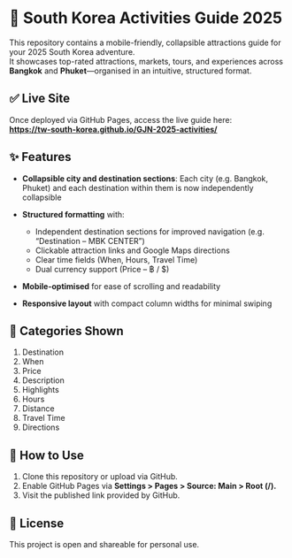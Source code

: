 # 🎯 South Korea Activities Guide 2025

This repository contains a mobile-friendly, collapsible attractions guide for your 2025 South Korea adventure.  
It showcases top-rated attractions, markets, tours, and experiences across **Bangkok** and **Phuket**—organised in an intuitive, structured format.

## ✅ Live Site

Once deployed via GitHub Pages, access the live guide here:  
**https://tw-south-korea.github.io/GJN-2025-activities/**

## ✨ Features

* **Collapsible city and destination sections**: Each city (e.g. Bangkok, Phuket) and each destination within them is now independently collapsible
* **Structured formatting** with:

  * Independent destination sections for improved navigation (e.g. “Destination – MBK CENTER”)
  * Clickable attraction links and Google Maps directions
  * Clear time fields (When, Hours, Travel Time)
  * Dual currency support (Price – ฿ / $)

* **Mobile-optimised** for ease of scrolling and readability
* **Responsive layout** with compact column widths for minimal swiping

## 🧭 Categories Shown

1. Destination
2. When
3. Price
4. Description
5. Highlights
6. Hours
7. Distance
8. Travel Time
9. Directions

## 🔧 How to Use

1. Clone this repository or upload via GitHub.
2. Enable GitHub Pages via **Settings > Pages > Source: Main > Root (/).**
3. Visit the published link provided by GitHub.

## 📄 License

This project is open and shareable for personal use.

